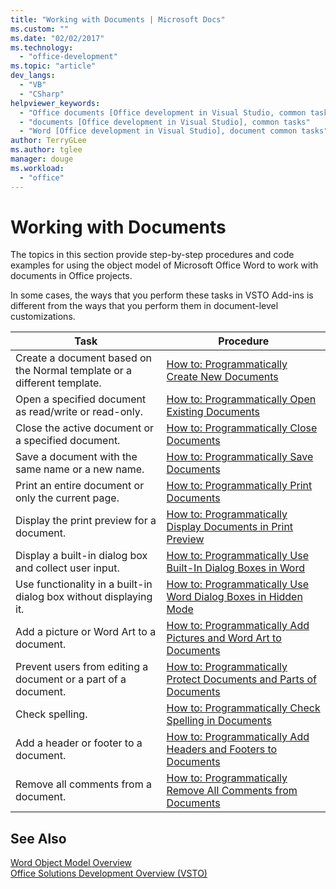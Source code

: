 ```yaml
---
title: "Working with Documents | Microsoft Docs"
ms.custom: ""
ms.date: "02/02/2017"
ms.technology: 
  - "office-development"
ms.topic: "article"
dev_langs: 
  - "VB"
  - "CSharp"
helpviewer_keywords: 
  - "Office documents [Office development in Visual Studio, common tasks"
  - "documents [Office development in Visual Studio], common tasks"
  - "Word [Office development in Visual Studio], document common tasks"
author: TerryGLee
ms.author: tglee
manager: douge
ms.workload: 
  - "office"
---
```

# Working with Documents
  The topics in this section provide step-by-step procedures and code examples for using the object model of Microsoft Office Word to work with documents in Office projects.  
  
 In some cases, the ways that you perform these tasks in VSTO Add-ins is different from the ways that you perform them in document-level customizations.  
  
|Task|Procedure|  
|----------|---------------|  
|Create a document based on the Normal template or a different template.|[How to: Programmatically Create New Documents](../vsto/how-to-programmatically-create-new-documents.md)|  
|Open a specified document as read/write or read-only.|[How to: Programmatically Open Existing Documents](../vsto/how-to-programmatically-open-existing-documents.md)|  
|Close the active document or a specified document.|[How to: Programmatically Close Documents](../vsto/how-to-programmatically-close-documents.md)|  
|Save a document with the same name or a new name.|[How to: Programmatically Save Documents](../vsto/how-to-programmatically-save-documents.md)|  
|Print an entire document or only the current page.|[How to: Programmatically Print Documents](../vsto/how-to-programmatically-print-documents.md)|  
|Display the print preview for a document.|[How to: Programmatically Display Documents in Print Preview](../vsto/how-to-programmatically-display-documents-in-print-preview.md)|  
|Display a built-in dialog box and collect user input.|[How to: Programmatically Use Built-In Dialog Boxes in Word](../vsto/how-to-programmatically-use-built-in-dialog-boxes-in-word.md)|  
|Use functionality in a built-in dialog box without displaying it.|[How to: Programmatically Use Word Dialog Boxes in Hidden Mode](../vsto/how-to-programmatically-use-word-dialog-boxes-in-hidden-mode.md)|  
|Add a picture or Word Art to a document.|[How to: Programmatically Add Pictures and Word Art to Documents](../vsto/how-to-programmatically-add-pictures-and-word-art-to-documents.md)|  
|Prevent users from editing a document or a part of a document.|[How to: Programmatically Protect Documents and Parts of Documents](../vsto/how-to-programmatically-protect-documents-and-parts-of-documents.md)|  
|Check spelling.|[How to: Programmatically Check Spelling in Documents](../vsto/how-to-programmatically-check-spelling-in-documents.md)|  
|Add a header or footer to a document.|[How to: Programmatically Add Headers and Footers to Documents](../vsto/how-to-programmatically-add-headers-and-footers-to-documents.md)|  
|Remove all comments from a document.|[How to: Programmatically Remove All Comments from Documents](../vsto/how-to-programmatically-remove-all-comments-from-documents.md)|  
  
## See Also  
 [Word Object Model Overview](../vsto/word-object-model-overview.md)   
 [Office Solutions Development Overview &#40;VSTO&#41;](../vsto/office-solutions-development-overview-vsto.md)  
  
  